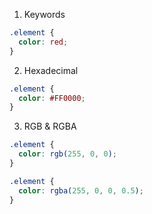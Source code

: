 1. Keywords

```CSS
.element {
  color: red; 
}
```

2. Hexadecimal

```CSS
.element {
  color: #FF0000; 
}
```

3. RGB & RGBA

```CSS
.element {
  color: rgb(255, 0, 0); 
}

.element {
  color: rgba(255, 0, 0, 0.5); 
}
```